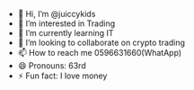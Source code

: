 - 👋 Hi, I’m @juiccykids
- 👀 I’m interested in Trading
- 🌱 I’m currently learning IT
- 💞️ I’m looking to collaborate on crypto trading
- 📫 How to reach me 0596631660(WhatApp)
- 😄 Pronouns: 63rd
- ⚡ Fun fact: I love money

<!---
juiccykids/juiccykids is a ✨ special ✨ repository because its `README.md` (this file) appears on your GitHub profile.
You can click the Preview link to take a look at your changes.
--->
